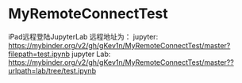 # MyRemoteConnectTest
iPad远程登陆JupyterLab
远程地址为：
jupyter:
https://mybinder.org/v2/gh/gKev1n/MyRemoteConnectTest/master?filepath=test.ipynb
jupyter Lab:
https://mybinder.org/v2/gh/gKev1n/MyRemoteConnectTest/master??urlpath=lab/tree/test.ipynb